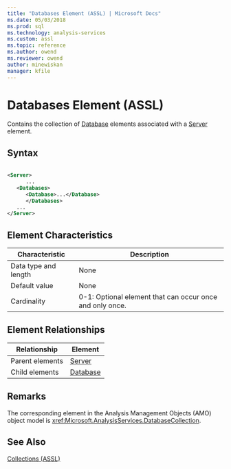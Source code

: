 ```yaml
---
title: "Databases Element (ASSL) | Microsoft Docs"
ms.date: 05/03/2018
ms.prod: sql
ms.technology: analysis-services
ms.custom: assl
ms.topic: reference
ms.author: owend
ms.reviewer: owend
author: minewiskan
manager: kfile
---
```

# Databases Element (ASSL)

  Contains the collection of [Database](../../../analysis-services/scripting/objects/database-element-assl.md) elements associated with a [Server](../../../analysis-services/scripting/objects/server-element-assl.md) element.  
  
## Syntax  
  
```xml  
  
<Server>  
      ...  
   <Databases>  
      <Database>...</Database>  
      </Databases>  
   ...  
</Server>  
```  
  
## Element Characteristics  
  
|Characteristic|Description|  
|--------------------|-----------------|  
|Data type and length|None|  
|Default value|None|  
|Cardinality|0-1: Optional element that can occur once and only once.|  
  
## Element Relationships  
  
|Relationship|Element|  
|------------------|-------------|  
|Parent elements|[Server](../../../analysis-services/scripting/objects/server-element-assl.md)|  
|Child elements|[Database](../../../analysis-services/scripting/objects/database-element-assl.md)|  
  
## Remarks  
 The corresponding element in the Analysis Management Objects (AMO) object model is <xref:Microsoft.AnalysisServices.DatabaseCollection>.  
  
## See Also  
 [Collections &#40;ASSL&#41;](../../../analysis-services/scripting/collections/collections-assl.md)  
  
  
